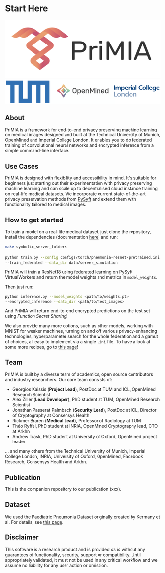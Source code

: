 # Start Here

![](images/logo_big.png)
![](images/Logos.png)

## About
PriMIA is a framework for end-to-end privacy preserving machine learning on medical images designed and built at the Technical University of Munich, OpenMined and Imperial College London. It enables you to do federated training of convolutional neural networks and encrypted inference from a simple command-line interface.

## Use Cases
PriMIA is designed with flexibility and accessibility in mind. It's suitable for beginners just starting out their experimentation with privacy preserving machine learning and can scale up to decentralised cloud instance training on real-life medical datasets. We incorporate current state-of-the-art privacy preservation methods from [PySyft](https://github.com/OpenMined/PySyft) and extend them with functionality tailored to medical images.

## How to get started
To train a model on a real-life medical dataset, just clone the repository, install the dependencies (documentation [here](HowTo.md)) and run:

```bash
make symbolic_server_folders

python train.py --config configs/torch/pneumonia-resnet-pretrained.ini 
--train_federated --data_dir data/server_simulation
```

PriMIA will train a ResNet18 using federated learning on PySyft VirtualWorkers and return the model weights and metrics in `model_weights`.

Then just run: 

```bash
python inference.py --model_weights <path/to/weights.pt> 
--encrypted_inference --data_dir <path/to/test_images>
```
And PriMIA will return end-to-end encrypted predictions on the test set using _Function Secret Sharing_!

We also provide many more options, such as other models, working with MNIST for weaker machines, turning on and off various privacy-enhancing technologies, hyperparameter search for the whole federation and a gamut of choices, all easy to implement via a single `.ini` file. To have a look at some more recipes, go to [this page](HowTo.md)!

## Team
PriMIA is built by a diverse team of academics, open source contributors and industry researchers.
Our core team consists of:

- Georgios Kaissis (**Project Lead**), PostDoc at TUM and ICL, OpenMined Research Scientist
- Alex Ziller (**Lead Developer**), PhD student at TUM, OpenMined Research Scientist
- Jonathan Passerat Palmbach (**Security Lead**), PostDoc at ICL, Director of Cryptography at Consensys Health
- Rickmer Braren (**Medical Lead**), Professor of Radiology at TUM
- Théo Ryffel, PhD student at INRIA, OpenMined Cryptography lead, CTO at Arkhn
- Andrew Trask, PhD student at University of Oxford, OpenMined project leader

... and many others from the Technical University of Munich, Imperial College London, INRIA, University of Oxford, OpenMined, Facebook Research, Consensys Health and Arkhn.

## Publication
This is the companion repository to our publication (xxx).

## Dataset
We used the Paediatric Pneumonia Dataset originally created by Kermany et al. For details, see [this page](Dataset_Description.md).

## Disclaimer
This software is a research product and is provided _as is_ without any guarantees of functionality, security, support or compatibility. Until appropriately validated, it must not be used in any critical workflow and we assume no liability for any user action or omission.